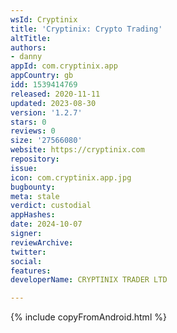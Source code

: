 ```yaml
---
wsId: Cryptinix
title: 'Cryptinix: Crypto Trading'
altTitle: 
authors:
- danny
appId: com.cryptinix.app
appCountry: gb
idd: 1539414769
released: 2020-11-11
updated: 2023-08-30
version: '1.2.7'
stars: 0
reviews: 0
size: '27566080'
website: https://cryptinix.com
repository: 
issue: 
icon: com.cryptinix.app.jpg
bugbounty: 
meta: stale
verdict: custodial
appHashes: 
date: 2024-10-07
signer: 
reviewArchive: 
twitter: 
social: 
features: 
developerName: CRYPTINIX TRADER LTD

---
```


{% include copyFromAndroid.html %}
